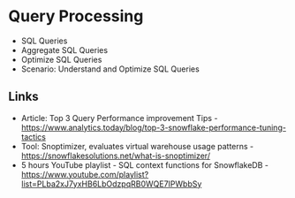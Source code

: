 # Query Processing

- SQL Queries
- Aggregate SQL Queries
- Optimize SQL Queries
- Scenario: Understand and Optimize SQL Queries

## Links

- Article: Top 3 Query Performance improvement Tips - https://www.analytics.today/blog/top-3-snowflake-performance-tuning-tactics
- Tool: Snoptimizer, evaluates virtual warehouse usage patterns - https://snowflakesolutions.net/what-is-snoptimizer/
- 5 hours YouTube playlist - SQL context functions for SnowflakeDB - https://www.youtube.com/playlist?list=PLba2xJ7yxHB6LbOdzpqRB0WQE7IPWbbSy
